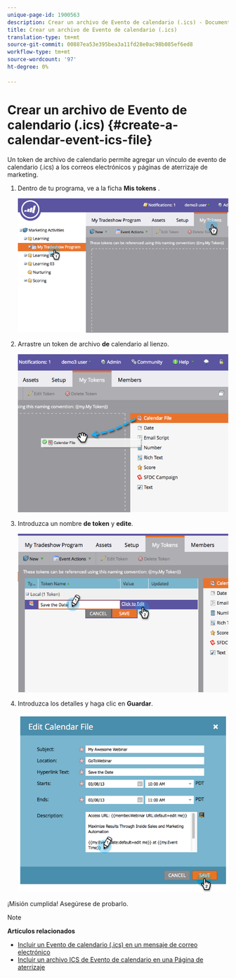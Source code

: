 ```yaml
---
unique-page-id: 1900563
description: Crear un archivo de Evento de calendario (.ics) - Documentos de marketing - Documentación del producto
title: Crear un archivo de Evento de calendario (.ics)
translation-type: tm+mt
source-git-commit: 00887ea53e395bea3a11fd28e0ac98b085ef6ed8
workflow-type: tm+mt
source-wordcount: '97'
ht-degree: 0%

---
```



# Crear un archivo de Evento de calendario (.ics) {#create-a-calendar-event-ics-file}

Un token de archivo de calendario permite agregar un vínculo de evento de calendario (.ics) a los correos electrónicos y páginas de aterrizaje de marketing.

1. Dentro de tu programa, ve a la ficha **Mis tokens** .

   ![](assets/image2014-9-11-15-3a33-3a27.png)

1. Arrastre un token de archivo **de** calendario al lienzo.

   ![](assets/image2014-9-11-15-3a34-3a0.png)

1. Introduzca un nombre **de token** y **edite**.

   ![](assets/image2014-9-11-15-3a34-3a10.png)

1. Introduzca los detalles y haga clic en **Guardar**.

   ![](assets/image2014-9-11-15-3a34-3a16.png)

¡Misión cumplida! Asegúrese de probarlo.

>[!NOTE]
>
>**Artículos relacionados**
>
>* [Incluir un Evento de calendario (.ics) en un mensaje de correo electrónico](include-a-calendar-event-ics-in-an-email.md)
>* [Incluir un archivo ICS de Evento de calendario en una Página de aterrizaje](../../../../product-docs/demand-generation/landing-pages/personalizing-landing-pages/include-a-calendar-event-ics-file-in-a-landing-page.md)

>



